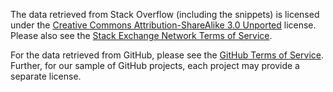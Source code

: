 The data retrieved from Stack Overflow (including the snippets) is licensed under the [Creative Commons Attribution-ShareAlike 3.0 Unported](https://creativecommons.org/licenses/by-sa/3.0/) license.
Please also see the [Stack Exchange Network Terms of Service](http://stackexchange.com/legal).

For the data retrieved from GitHub, please see the [GitHub Terms of Service](https://help.github.com/articles/github-terms-of-service/).
Further, for our sample of GitHub projects, each project may provide a separate license.
